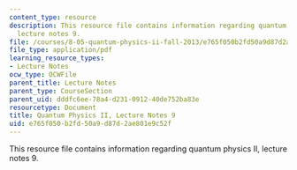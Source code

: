 ```yaml
---
content_type: resource
description: This resource file contains information regarding quantum physics II,
  lecture notes 9.
file: /courses/8-05-quantum-physics-ii-fall-2013/e765f050b2fd50a9d87d2ae801e9c52f_MIT8_05F13_Chap_09.pdf
file_type: application/pdf
learning_resource_types:
- Lecture Notes
ocw_type: OCWFile
parent_title: Lecture Notes
parent_type: CourseSection
parent_uid: dddfc6ee-78a4-d231-0912-40de752ba83e
resourcetype: Document
title: Quantum Physics II, Lecture Notes 9
uid: e765f050-b2fd-50a9-d87d-2ae801e9c52f
---
```

This resource file contains information regarding quantum physics II, lecture notes 9.

